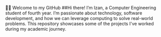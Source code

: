 👨‍💻 Welcome to my GitHub
##Hi there! I’m Izan, a Computer Engineering student of fourth year. I’m passionate about technology, software development, and how we can leverage computing to solve real-world problems. This repository showcases some of the projects I've worked during my academic journey.





<!--
**izanJG/IzanJG** is a ✨ _special_ ✨ repository because its `README.md` (this file) appears on your GitHub profile.

Here are some ideas to get you started:

- 🔭 I’m currently working on ...
- 🌱 I’m currently learning ...
- 👯 I’m looking to collaborate on ...
- 🤔 I’m looking for help with ...
- 💬 Ask me about ...
- 📫 How to reach me: ...
- 😄 Pronouns: ...
- ⚡ Fun fact: ...
-->

